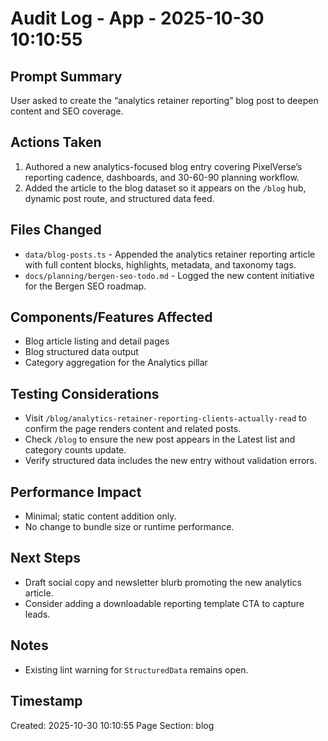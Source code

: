 # Audit Log - App - 2025-10-30 10:10:55

## Prompt Summary

User asked to create the “analytics retainer reporting” blog post to deepen content and SEO coverage.

## Actions Taken

1. Authored a new analytics-focused blog entry covering PixelVerse’s reporting cadence, dashboards, and 30-60-90 planning workflow.
2. Added the article to the blog dataset so it appears on the `/blog` hub, dynamic post route, and structured data feed.

## Files Changed

- `data/blog-posts.ts` - Appended the analytics retainer reporting article with full content blocks, highlights, metadata, and taxonomy tags.
- `docs/planning/bergen-seo-todo.md` - Logged the new content initiative for the Bergen SEO roadmap.

## Components/Features Affected

- Blog article listing and detail pages
- Blog structured data output
- Category aggregation for the Analytics pillar

## Testing Considerations

- Visit `/blog/analytics-retainer-reporting-clients-actually-read` to confirm the page renders content and related posts.
- Check `/blog` to ensure the new post appears in the Latest list and category counts update.
- Verify structured data includes the new entry without validation errors.

## Performance Impact

- Minimal; static content addition only.
- No change to bundle size or runtime performance.

## Next Steps

- Draft social copy and newsletter blurb promoting the new analytics article.
- Consider adding a downloadable reporting template CTA to capture leads.

## Notes

- Existing lint warning for `StructuredData` remains open.

## Timestamp

Created: 2025-10-30 10:10:55
Page Section: blog
